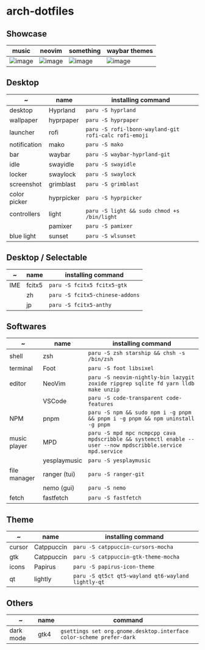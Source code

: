 # arch-dotfiles

## Showcase

| music                                                                                                           | neovim                                                                                                          | something                                                                                                       | waybar themes                                                                                                   |
| --------------------------------------------------------------------------------------------------------------- | --------------------------------------------------------------------------------------------------------------- | --------------------------------------------------------------------------------------------------------------- | --------------------------------------------------------------------------------------------------------------- |
| ![image](https://user-images.githubusercontent.com/73375859/235141782-d715aadd-b9ec-46b8-ac48-8116c1280bad.png) | ![image](https://user-images.githubusercontent.com/73375859/235141863-79ae2da5-be11-489f-9a15-f8e40e0dbb14.png) | ![image](https://user-images.githubusercontent.com/73375859/235142039-8b2a77da-af5b-4d2c-9cd2-04389adc5f06.png) | ![image](https://user-images.githubusercontent.com/73375859/235142126-cadcece8-522d-4d58-86fb-27b12820ccea.png) |

## Desktop

| ~            | name       | installing command                                    |
| ------------ | ---------- | ----------------------------------------------------- |
| desktop      | Hyprland   | `paru -S hyprland`                                    |
| wallpaper    | hyprpaper  | `paru -S hyprpaper`                                   |
| launcher     | rofi       | `paru -S rofi-lbonn-wayland-git rofi-calc rofi-emoji` |
| notification | mako       | `paru -S mako`                                        |
| bar          | waybar     | `paru -S waybar-hyprland-git`                         |
| idle         | swayidle   | `paru -S swayidle`                                    |
| locker       | swaylock   | `paru -S swaylock`                                    |
| screenshot   | grimblast  | `paru -S grimblast`                                   |
| color picker | hyprpicker | `paru -S hyprpicker`                                  |
| controllers  | light      | `paru -S light && sudo chmod +s /bin/light`           |
|              | pamixer    | `paru -S pamixer`                                     |
| blue light   | sunset     | `paru -S wlsunset`                                    |

## Desktop / Selectable

| ~   | name   | installing command              |
| --- | ------ | ------------------------------- |
| IME | fcitx5 | `paru -S fcitx5 fcitx5-gtk`     |
|     | zh     | `paru -S fcitx5-chinese-addons` |
|     | jp     | `paru -S fcitx5-anthy`          |

## Softwares

| ~            | name         | installing command                                                                                          |
| ------------ | ------------ | ----------------------------------------------------------------------------------------------------------- |
| shell        | zsh          | `paru -S zsh starship && chsh -s /bin/zsh`                                                                  |
| terminal     | Foot         | `paru -S foot libsixel`                                                                                     |
| editor       | NeoVim       | `paru -S neovim-nightly-bin lazygit zoxide ripgrep sqlite fd yarn lldb make unzip`                          |
|              | VSCode       | `paru -S code-transparent code-features`                                                                    |
| NPM          | pnpm         | `paru -S npm && sudo npm i -g pnpm && pnpm i -g pnpm && npm uninstall -g pnpm`                              |
| music player | MPD          | `paru -S mpd mpc ncmpcpp cava mpdscribble && systemctl enable --user --now mpdscribble.service mpd.service` |
|              | yesplaymusic | `paru -S yesplaymusic`                                                                                      |
| file manager | ranger (tui) | `paru -S ranger-git`                                                                                        |
|              | nemo (gui)   | `paru -S nemo`                                                                                              |
| fetch        | fastfetch    | `paru -S fastfetch`                                                                                         |

## Theme

| ~      | name       | installing command                                 |
| ------ | ---------- | -------------------------------------------------- |
| cursor | Catppuccin | `paru -S catppuccin-cursors-mocha`                 |
| gtk    | Catppuccin | `paru -S catppuccin-gtk-theme-mocha`               |
| icons  | Papirus    | `paru -S papirus-icon-theme`                       |
| qt     | lightly    | `paru -S qt5ct qt5-wayland qt6-wayland lightly-qt` |

## Others

| ~         | name | command                                                              |
| --------- | ---- | -------------------------------------------------------------------- |
| dark mode | gtk4 | `gsettings set org.gnome.desktop.interface color-scheme prefer-dark` |
